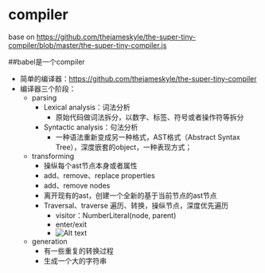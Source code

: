 # compiler
base on https://github.com/thejameskyle/the-super-tiny-compiler/blob/master/the-super-tiny-compiler.js

##babel是一个compiler
- 简单的编译器：https://github.com/thejameskyle/the-super-tiny-compiler
- 编译器三个阶段：
	- parsing
		- Lexical analysis：词法分析
			- 原始代码做词法拆分，以数字、标签、符号或者操作符等拆分
		- Syntactic analysis：句法分析
			- 一种语法重新变成另一种格式，AST格式（Abstract Syntax Tree），深度嵌套的object，一种表现方式；
	- transforming
		- 操纵每个ast节点本身或者属性
		- add、remove、replace  properties
		- add、remove nodes
		- 离开现有的ast，创建一个全新的基于当前节点的ast节点
		- Traversal、traverse 遍历、转换，操纵节点，深度优先遍历
			- visitor：NumberLiteral(node, parent)
			- enter/exit
			- ![Alt text](./1498896147020.png)
	- generation
		- 有一些重复的转换过程
		- 生成一个大的字符串
